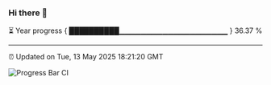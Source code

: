 ### Hi there 👋

⏳ Year progress { ██████████▁▁▁▁▁▁▁▁▁▁▁▁▁▁▁▁▁▁▁▁ } 36.37 %

---

⏰ Updated on Tue, 13 May 2025 18:21:20 GMT

![Progress Bar CI](https://github.com/liununu/liununu/workflows/Progress%20Bar%20CI/badge.svg)

